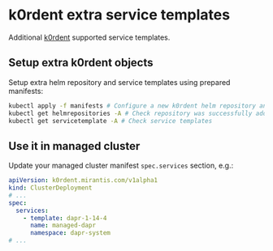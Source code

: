 # k0rdent extra service templates
Additional [k0rdent](https://k0rdent.github.io/docs/) supported service templates.

## Setup extra k0rdent objects
Setup extra helm repository and service templates using prepared manifests:
~~~bash
kubectl apply -f manifests # Configure a new k0rdent helm repository and service templates
kubectl get helmrepositories -A # Check repository was successfully added
kubectl get servicetemplate -A # Check service templates
~~~

## Use it in managed cluster
Update your managed cluster manifest `spec.services` section, e.g.:
~~~yaml
apiVersion: k0rdent.mirantis.com/v1alpha1
kind: ClusterDeployment
# ...
spec:
  services:
    - template: dapr-1-14-4
      name: managed-dapr
      namespace: dapr-system
# ...
~~~
